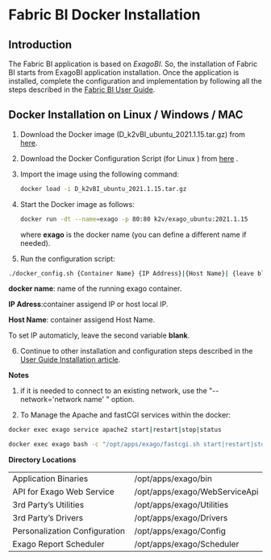 # Fabric BI Docker Installation

## Introduction

The Fabric BI application is based on *ExagoBI*. So, the installation of Fabric BI starts from ExagoBI application installation. Once the application is installed, complete the configuration and implementation by following all the steps described in the [Fabric BI User Guide](/articles/38_bi_integration/00_BI_user_guide_overview.md).

## Docker Installation on Linux / Windows / MAC

1. Download the Docker image (D_k2vBI_ubuntu_2021.1.15.tar.gz) from [here](https://download.k2view.com/index.php/s/hDtKbxgv1gMylYs).
2. Download the Docker Configuration Script (for Linux ) from [here](https://download.k2view.com/index.php/s/yBnXEWhq9SrTDX6) .

3. Import the image using the following command:

   ~~~bash
   docker load -i D_k2vBI_ubuntu_2021.1.15.tar.gz
   ~~~

4. Start the Docker image as follows:
   ~~~bash
   docker run -dt --name=exago -p 80:80 k2v/exago_ubuntu:2021.1.15
   ~~~

   where **exago** is the docker name (you can define a different name if needed).

5. Run the configuration script:

~~~bash
./docker_config.sh {Container Name} {IP Address}|{Host Name}| {leave blank}
~~~
 
   **docker name**: name of the running exago container.
   
   **IP Adress**:container assigend IP or host local IP.
   
   **Host Name**: container assigend Host Name.
   
   To set IP automaticly, leave the second variable **blank**.
   
   
6. Continue to other installation and configuration steps described in the [User Guide Installation article](/articles/38_bi_integration/01_Installation.md).


**Notes**
 1. if it is needed to connect to an existing network, use the "--network='network name' " option. 

2. To Manage the Apache and fastCGI services within the docker:

  ~~~bash
  docker exec exago service apache2 start|restart|stop|status
  ~~~
  
  ~~~bash
  docker exec exago bash -c "/opt/apps/exago/fastcgi.sh start|restart|stop|status
  ~~~

**Directory Locations**

<table style="border-collapse: collapse; width: 100%;">
<tbody>
<tr>
<td style="width: 50%; height: 18px;">Application Binaries</td>
<td style="width: 50%; height: 18px;">/opt/apps/exago/bin</td>
</tr>
<tr>
<td style="width: 50%; height: 18px;">API for Exago Web Service</td>

<td style="width: 50%; height: 18px;">/opt/apps/exago/WebServiceApi</td>
</tr>
<tr>
<td style="width: 50%; height: 18px;">3rd Party’s Utilities</td>

<td style="width: 50%; height: 18px;">/opt/apps/exago/Utilities</td>
</tr>
<tr>
<td style="width: 50%; height: 18px;">3rd Party’s Drivers</td>

<td style="width: 50%; height: 18px;">/opt/apps/exago/Drivers</td>
</tr>
<tr>
<td style="width: 50%; height: 18px;">Personalization Configuration</td>

<td style="width: 50%; height: 18px;">/opt/apps/exago/Config</td>
</tr>
<tr>
<td style="width: 50%; height: 18px;">Exago Report Scheduler</td>
<td style="width: 50%; height: 18px;">/opt/apps/exago/Scheduler</td>
</tr>
</tbody>
</table>

